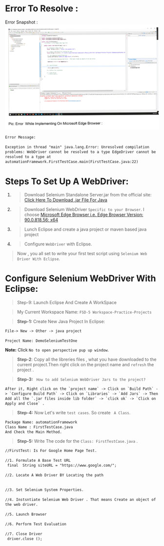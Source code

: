 # Error To Resolve :
 Error Snapshot :
 <img src="img/0001.jpg">
```
Error Message: 

Exception in thread "main" java.lang.Error: Unresolved compilation problems: WebDriver cannot be resolved to a type EdgeDriver cannot be resolved to a type at automationFramework.FirstTestCase.main(FirstTestCase.java:22)
```

# Steps To Set Up A WebDriver: 

1. > Download Selenium Standalone Server.jar from the official site:  [Click Here To Download .jar File For Java](https://www.selenium.dev/downloads/)

2. > Download Selenium WebDriver `Specific to your Browser`. I choose [Microsoft Edge Browser i.e. Edge Browser Version: 90.0.818.56: x64 ](https://developer.microsoft.com/en-us/microsoft-edge/tools/webdriver/#downloads)

3. > Lunch Eclipse and create a java project or maven based java project
   
4. > Configure `WebDriver` with Eclipse.

>Now , you all set to write your first test script using `Selenium Web Driver With Eclipse`.  


# Configure Selenium WebDriver With Eclipse:

> Step-9: Launch Eclipse And Create A WorkSpace 

> My Current Workspace Name: ` FSD-5 Workspace-Practice-Projects `

>**Step-1:** Create New Java Project In Eclipse:

 ```
File-> New -> Other -> java project 

Project Name: DemoSeleniumTestOne
 ```
 **Note:**  Click `No to open perspective pup up window`. 

> **Step-2**: Copy all the libreries files , what you have downloaded to the current project.Then right click on the project name and  `refresh` the project .

>**Step-3:** ` How to add Selenium WebDriver Jars to the project?`
```
After it, Right click on the `project name` -> Click on `Build Path` -> `Configure Build Path` -> Click on `Libraries` -> `Add Jars` -> Then Add all the `.jar files inside lib folder` -> `click ok` -> `Click on Apply and Close` .
```

>**Step-4:** Now Let's write `test cases`. So create ` A Class`. 
```
Package Name: automationFramework 
Class Name : FirstTestCase.java
And Check the Main Method.
```

>**Step-5:** Write The code for the `Class: FirstTestCase.java` .

```
//FirstTest: Is For Google Home Page Test.

//1. Formulate A Base Test URL
 final  String siteURL = "https://www.google.com/";
         
//2. Locate A Web Driver BY Locating the path


//3. Set Selenium System Properties.

//4. Instsntiate Selenium Web Driver . That means Create an object of the web driver.

//5. Launch Browser

//6. Perform Test Evaluation 

//7. Close Driver 
 driver.close ();


```
